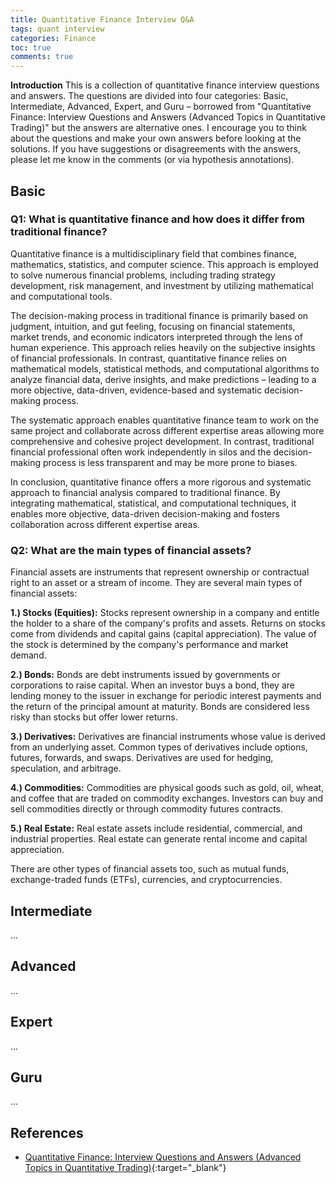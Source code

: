 ```yaml
---
title: Quantitative Finance Interview Q&A
tags: quant interview
categories: Finance
toc: true
comments: true
---
```


<div class="abstract-block">
<strong>Introduction</strong>
This is a collection of quantitative finance interview questions and answers. The questions are divided into four categories: Basic, Intermediate, Advanced, Expert, and Guru – borrowed from "Quantitative Finance: Interview Questions and Answers (Advanced Topics in Quantitative Trading)" but the answers are alternative ones. I encourage you to think about the questions and make your own answers before looking at the solutions. If you have suggestions or disagreements with the answers, please let me know in the comments (or via hypothesis annotations).
</div>

## Basic
### Q1: What is quantitative finance and how does it differ from traditional finance?
Quantitative finance is a multidisciplinary field that combines finance, mathematics, statistics, and computer science. This approach is employed to solve numerous financial problems, including trading strategy development, risk management, and investment by utilizing mathematical and computational tools.

The decision-making process in traditional finance is primarily based on judgment, intuition, and gut feeling, focusing on financial statements, market trends, and economic indicators interpreted through the lens of human experience. This approach relies heavily on the subjective insights of financial professionals. In contrast, quantitative finance relies on mathematical models, statistical methods, and computational algorithms to analyze financial data, derive insights, and make predictions – leading to a more objective, data-driven, evidence-based and systematic decision-making process.

The systematic approach enables quantitative finance team to work on the same project and collaborate across different expertise areas allowing more comprehensive and cohesive project development. In contrast, traditional financial professional often work independently in silos and the decision-making process is less transparent and may be more prone to biases.
 
In conclusion, quantitative finance offers a more rigorous and systematic approach to financial analysis compared to traditional finance. By integrating mathematical, statistical, and computational techniques, it enables more objective, data-driven decision-making and fosters collaboration across different expertise areas.

### Q2: What are the main types of financial assets?
Financial assets are instruments that represent ownership or contractual right to an asset or a stream of income. They are several main types of financial assets:

__1.) Stocks (Equities):__ Stocks represent ownership in a company and entitle the holder to a share of the company's profits and assets. Returns on stocks come from dividends and capital gains (capital appreciation). The value of the stock is determined by the company's performance and market demand.

__2.) Bonds:__ Bonds are debt instruments issued by governments or corporations to raise capital. When an investor buys a bond, they are lending money to the issuer in exchange for periodic interest payments and the return of the principal amount at maturity. Bonds are considered less risky than stocks but offer lower returns.

__3.) Derivatives:__ Derivatives are financial instruments whose value is derived from an underlying asset. Common types of derivatives include options, futures, forwards, and swaps. Derivatives are used for hedging, speculation, and arbitrage.

__4.) Commodities:__ Commodities are physical goods such as gold, oil, wheat, and coffee that are traded on commodity exchanges. Investors can buy and sell commodities directly or through commodity futures contracts.

__5.) Real Estate:__ Real estate assets include residential, commercial, and industrial properties. Real estate can generate rental income and capital appreciation.

There are other types of financial assets too, such as mutual funds, exchange-traded funds (ETFs), currencies, and cryptocurrencies.


## Intermediate
...

## Advanced
...

## Expert
...

## Guru
...

## References
- [Quantitative Finance: Interview Questions and Answers (Advanced Topics in Quantitative Trading)](https://www.amazon.com/Quantitative-Finance-Interview-Questions-Advanced/dp/B0C5KQGXTC){:target="_blank"}